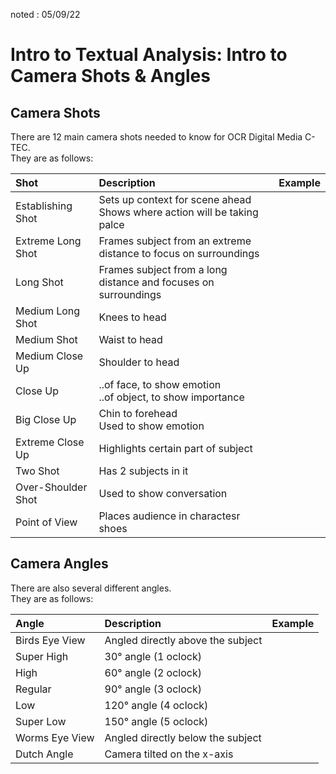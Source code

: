 noted : 05/09/22

# Intro to Textual Analysis: Intro to Camera Shots & Angles

## Camera Shots

There are 12 main camera shots needed to know for OCR Digital Media C-TEC.  
They are as follows:

| Shot               | Description                                                                 | Example |
| :----------------- | :-------------------------------------------------------------------------- | :------ |
| Establishing Shot  | Sets up context for scene ahead<br/>Shows where action will be taking palce |
| Extreme Long Shot  | Frames subject from an extreme distance to focus on surroundings            |
| Long Shot          | Frames subject from a long distance and focuses on surroundings             |
| Medium Long Shot   | Knees to head                                                               |
| Medium Shot        | Waist to head                                                               |
| Medium Close Up    | Shoulder to head                                                            |
| Close Up           | ..of face, to show emotion <br/>..of object, to show importance             |
| Big Close Up       | Chin to forehead<br/>Used to show emotion                                   |
| Extreme Close Up   | Highlights certain part of subject                                          |
| Two Shot           | Has 2 subjects in it                                                        |
| Over-Shoulder Shot | Used to show conversation                                                   |
| Point of View      | Places audience in charactesr shoes                                         |

## Camera Angles

There are also several different angles.  
They are as follows:

| Angle          | Description                       | Example |
| :------------- | :-------------------------------- | :------ |
| Birds Eye View | Angled directly above the subject |
| Super High     | 30° angle (1 oclock)              |
| High           | 60° angle (2 oclock)              |
| Regular        | 90° angle (3 oclock)              |
| Low            | 120° angle (4 oclock)             |
| Super Low      | 150° angle (5 oclock)             |
| Worms Eye View | Angled directly below the subject |
| Dutch Angle    | Camera tilted on the x-axis       |
